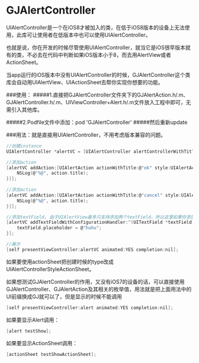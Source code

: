 # GJAlertController

UIAlertController是一个在iOS8才被加入的类，在低于iOS8版本的设备上无法使用，此库可让使用者在低版本中也可以使用UIAlertController。

也就是说，你在开发的时候尽管使用UIAlertController，就当它是iOS很早版本就有的类，不必去在代码中判断如果iOS版本小于8，而去用AlertView或者ActionSheet。

当app运行的iOS版本中没有UIAlertController的时候，GJAlertController这个类库会自动用UIAlertView、UIActionSheet去帮你实现你想要的功能。

###使用：
#####1.直接把GJAlertController文件夹下的GJAlertAction.h/.m、GJAlertController.h/.m、UIViewController+Alert.h/.m文件放入工程中即可，无需引入其他库。

#####2.Podfile文件中添加：pod 'GJAlertController'
#####然后重新update



###用法：就是直接用UIAlertController，不用考虑版本兼容的问题。


```C
//创建instance
UIAlertController *alertVC = [UIAlertController alertControllerWithTitle:@"title" message:@"message" preferredStyle:UIAlertControllerStyleAlert];

//添加action
[alertVC addAction:[UIAlertAction actionWithTitle:@"ok" style:UIAlertActionStyleDefault handler:^(UIAlertAction * _Nonnull action) {
    NSLog(@"%@", action.title);
}]];
    
//添加action
[alertVC addAction:[UIAlertAction actionWithTitle:@"cancel" style:UIAlertActionStyleDefault handler:^(UIAlertAction * _Nonnull action) {
    NSLog(@"%@", action.title);
}]];

//添加textField, 由于UIAlertView最多只支持添加两个textField，所以这里如果你添加了多个textField，iOS8之前最多显示两个，iOS8及其之后会显示出多个。
[alertVC addTextFieldWithConfigurationHandler:^(UITextField *textField) {
    textField.placeholder = @"huhu";
}];

//展示
[self presentViewController:alertVC animated:YES completion:nil];
```
如果要使用actionSheet把创建时候的type改成UIAlertControllerStyleActionSheet。

如果想测试GJAlertController的作用，又没有iOS7的设备的话，可以直接使用GJAlertController、GJAlertAction及其相关的枚举值，用法就是把上面用法中的UI前缀换成GJ就可以了，但是显示的时候不能调用


```C
[self presentViewController:alert animated:YES completion:nil];
```

如果要显示Alert调用：

```C
[alert testShow];
```

如果要显示ActionSheet调用：


```C
[actionSheet testShowActionSheet];
```



